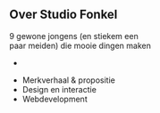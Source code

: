 ## Over Studio Fonkel

9 gewone jongens (en stiekem een<br>paar meiden) die mooie dingen maken

-

* Merkverhaal & propositie
* Design en interactie 
* Webdevelopment